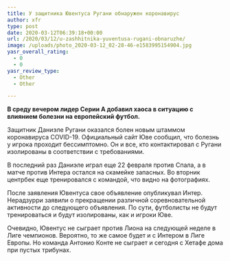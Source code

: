 ```yaml
---
title: У защитника Ювентуса Ругани обнаружен коронавирус
author: xfr
type: post
date: 2020-03-12T06:39:18+00:00
url: /2020/03/12/u-zashhitnika-yuventusa-rugani-obnaruzhe/
image: /uploads/photo_2020-03-12_02-28-46-e1583995154904.jpg
yasr_overall_rating:
  - 0
  - 0
yasr_review_type:
  - Other
  - Other

---
```

**В среду вечером лидер Серии А добавил хаоса в ситуацию с влиянием болезни на европейский футбол.**

Защитник Даниэле Ругани оказался болен новым штаммом коронавируса COVID-19. Официальный сайт Юве сообщил, что болезнь у игрока проходит бессимптомно. Он и все, кто контактировал с Ругани изолированы в соответствии с требованиями.

В последний раз Даниэле играл еще 22 февраля против Спала, а в матче против Интера остался на скамейке запасных. Во вторник центрбек еще тренировался с командой, что видно на фотографиях.

После заявления Ювентуса свое объявление опубликувал Интер. Нерадзурри заявили о прекращении различной соревновательной активности до следующего объявления. По сути, футболисты не будут тренироваться и будут изолированы, как и игроки Юве.

Очевидно, Ювентус не сыграет против Лиона на следующей неделе в Лиге чемпионов. Вероятно, то же самое будет и с Интером в Лиге Европы. Но команда Антонио Конте не сыграет и сегодня с Хетафе дома при пустых трибунах.